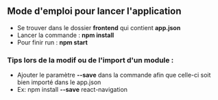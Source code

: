 ## Mode d'emploi pour lancer l'application

 * Se trouver dans le dossier **frontend** qui contient **app.json**
 * Lancer la commande : **npm install**
 * Pour finir run : **npm start**

### Tips lors de la modif ou de l'import d'un module :

* Ajouter le paramètre **--save** dans la commande afin que celle-ci soit bien importé dans le app.json
* Ex: npm install **--save** react-navigation
